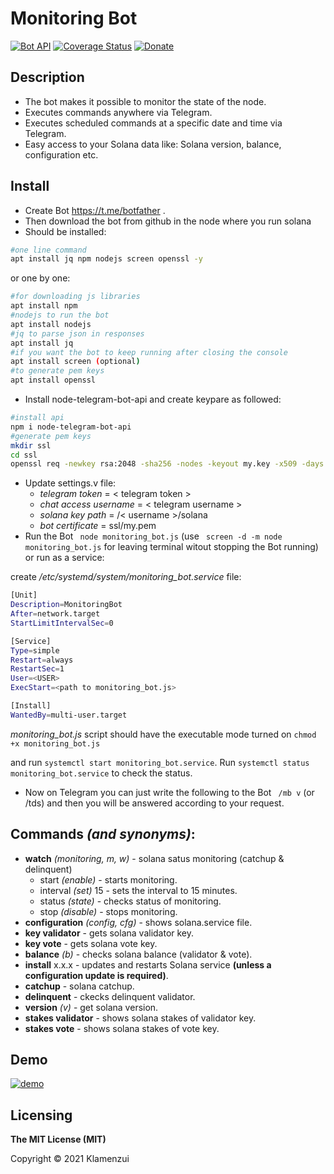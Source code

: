 # Monitoring Bot

[![Bot API](https://img.shields.io/badge/Bot%20API-v.5.0-00aced.svg?style=flat-square&logo=telegram)](https://core.telegram.org/bots/api)
[![Coverage Status](https://img.shields.io/codecov/c/github/yagop/node-telegram-bot-api?style=flat-square&logo=codecov)](https://codecov.io/gh/yagop/node-telegram-bot-api)
[![Donate](https://img.shields.io/badge/Donate-PayPal-green.svg)](https://www.paypal.com/donate?hosted_button_id=C5U24TX9EN332)
  
## Description

- The bot makes it possible to monitor the state of the node.
- Executes commands anywhere via Telegram.
- Executes scheduled commands at a specific date and time via Telegram.
- Easy access to your Solana data like: Solana version, balance, configuration etc.

## Install
- Create Bot https://t.me/botfather .
- Then download the bot from github in the node where you run solana
- Should be installed:
```sh
#one line command
apt install jq npm nodejs screen openssl -y
```
or one by one:
```sh
#for downloading js libraries
apt install npm
#nodejs to run the bot
apt install nodejs
#jq to parse json in responses
apt install jq
#if you want the bot to keep running after closing the console
apt install screen (optional)
#to generate pem keys
apt install openssl
```
- Install node-telegram-bot-api and create keypare as followed:
```sh
#install api
npm i node-telegram-bot-api
#generate pem keys
mkdir ssl
cd ssl
openssl req -newkey rsa:2048 -sha256 -nodes -keyout my.key -x509 -days 365 -out my.pem -subj "/C=US/ST=Your City/L=Brooklyn/O=Your Company/<Your IP>:443"
```
- Update settings.v file:
   - *telegram token*  = < telegram token >
   - *chat access username* = < telegram username >
   - *solana key path* = /< username >/solana
   - *bot certificate* = ssl/my.pem
- Run the Bot ``` node monitoring_bot.js``` (use ``` screen -d -m node monitoring_bot.js``` for leaving terminal witout stopping the Bot running) or run as a service:

create */etc/systemd/system/monitoring_bot.service* file:
  
```sh
[Unit]
Description=MonitoringBot
After=network.target
StartLimitIntervalSec=0

[Service]
Type=simple
Restart=always
RestartSec=1
User=<USER>
ExecStart=<path to monitoring_bot.js>

[Install]
WantedBy=multi-user.target
``` 
 *monitoring_bot.js* script should have the executable mode turned on ```chmod +x monitoring_bot.js```
 
 and run ```systemctl start monitoring_bot.service```. Run ```systemctl status monitoring_bot.service``` to check the status.
 
 - Now on Telegram you can just write the following to the Bot  ``` /mb v``` (or /tds) and then you will be answered according to your request.

## Commands *(and synonyms)*:
- **watch** *(monitoring, m, w)* - solana satus monitoring (catchup & delinquent)
    - start *(enable)*           - starts monitoring.
    - interval *(set)* 15        - sets the interval to 15 minutes.
    - status *(state)*           - checks status of monitoring.
    - stop *(disable)*           - stops monitoring.
- **configuration** *(config, cfg)* - shows solana.service file.
- **key validator**                 - gets solana validator key.
- **key vote**                      - gets solana vote key.
- **balance** *(b)*                 - checks solana balance (validator & vote).
- **install** x.x.x                 - updates and restarts Solana service **(unless a configuration update is required)**.
- **catchup**                       - solana catchup.
- **delinquent**                    - ckecks delinquent validator.
- **version** *(v)*                 - get solana version.
- **stakes validator**              - shows solana stakes of validator key.
- **stakes vote**                   - shows solana stakes of vote key.

## Demo
[![demo](https://github.com/klamenzui/MonitoringBot/blob/main/demo.gif)](https://github.com/klamenzui/MonitoringBot/blob/main/demo.gif)

## Licensing

**The MIT License (MIT)**

Copyright © 2021 Klamenzui
